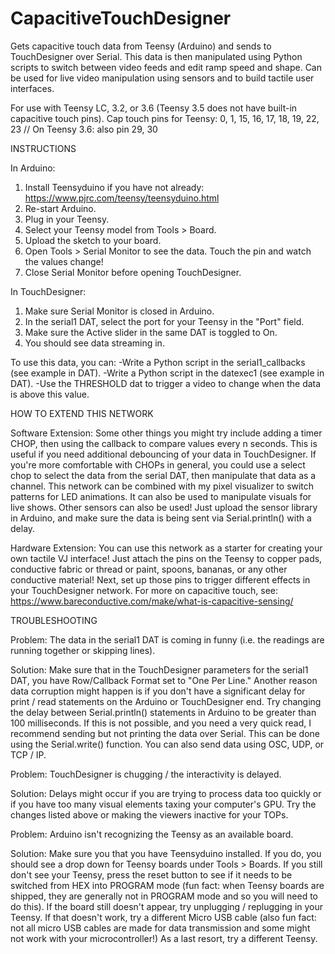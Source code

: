 # CapacitiveTouchDesigner
Gets capacitive touch data from Teensy (Arduino) and sends to TouchDesigner over Serial. 
This data is then manipulated using Python scripts to switch between video feeds and edit ramp speed and shape.
Can be used for live video manipulation using sensors and to build tactile user interfaces. 

For use with Teensy LC, 3.2, or 3.6 (Teensy 3.5 does not have built-in capacitive touch pins).
Cap touch pins for Teensy: 0, 1, 15, 16, 17, 18, 19, 22, 23 // On Teensy 3.6: also pin 29, 30

INSTRUCTIONS

In Arduino:
1. Install Teensyduino if you have not already: https://www.pjrc.com/teensy/teensyduino.html
2. Re-start Arduino.
3. Plug in your Teensy.
4. Select your Teensy model from Tools > Board.
5. Upload the sketch to your board.
6. Open Tools > Serial Monitor to see the data. Touch the pin and watch the values change!
7. Close Serial Monitor before opening TouchDesigner.

In TouchDesigner:
1. Make sure Serial Monitor is closed in Arduino.
2. In the serial1 DAT, select the port for your Teensy in the "Port" field.
3. Make sure the Active slider in the same DAT is toggled to On.
4. You should see data streaming in. 

To use this data, you can:
-Write a Python script in the serial1_callbacks (see example in DAT).
-Write a Python script in the datexec1 (see example in DAT).
-Use the THRESHOLD dat to trigger a video to change when the data is above this value.

HOW TO EXTEND THIS NETWORK

Software Extension: Some other things you might try include adding a timer CHOP, then using the callback to compare values every n seconds. This is useful if you need additional debouncing of your data in TouchDesigner. If you're more comfortable with CHOPs in general, you could use a select chop to select the data from the serial DAT, then manipulate that data as a channel. This network can be combined with my pixel visualizer to switch patterns for LED animations. It can also be used to manipulate visuals for live shows. Other sensors can also be used! Just upload the sensor library in Arduino, and make sure the data is being sent via Serial.println() with a delay. 

Hardware Extension: You can use this network as a starter for creating your own tactile VJ interface! Just attach the pins on the Teensy to copper pads, conductive fabric or thread or paint, spoons, bananas, or any other conductive material! Next, set up those pins to trigger different effects in your TouchDesigner network. For more on capacitive touch, see: https://www.bareconductive.com/make/what-is-capacitive-sensing/

TROUBLESHOOTING

Problem: The data in the serial1 DAT is coming in funny (i.e. the readings are running together or skipping lines).

Solution: Make sure that in the TouchDesigner parameters for the serial1 DAT, you have Row/Callback Format set to "One Per Line." Another reason data corruption might happen is if you don't have a significant delay for print / read statements on the Arduino or TouchDesigner end. Try changing the delay between Serial.println() statements in Arduino to be greater than 100 milliseconds. If this is not possible, and you need a very quick read, I recommend sending but not printing the data over Serial. This can be done using the Serial.write() function. You can also send data using OSC, UDP, or TCP / IP. 

Problem: TouchDesigner is chugging / the interactivity is delayed.

Solution: Delays might occur if you are trying to process data too quickly or if you have too many visual elements taxing your computer's GPU. Try the changes listed above or making the viewers inactive for your TOPs.

Problem: Arduino isn't recognizing the Teensy as an available board.

Solution: Make sure you that you have Teensyduino installed. If you do, you should see a drop down for Teensy boards under Tools > Boards. If you still don't see your Teensy, press the reset button to see if it needs to be switched from HEX into PROGRAM mode (fun fact: when Teensy boards are shipped, they are generally not in PROGRAM mode and so you will need to do this). If the board still doesn't appear, try unplugging / replugging in your Teensy. If that doesn't work, try a different Micro USB cable (also fun fact: not all micro USB cables are made for data transmission and some might not work with your microcontroller!) As a last resort, try a different Teensy. 
